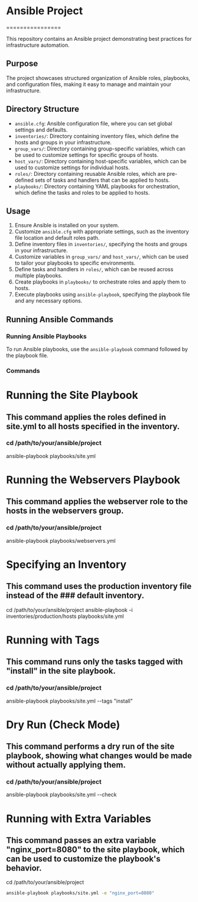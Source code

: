 # Ansible Project
================

This repository contains an Ansible project demonstrating best practices for infrastructure automation.

## Purpose

The project showcases structured organization of Ansible roles, playbooks, and configuration files, making it easy to manage and maintain your infrastructure.

## Directory Structure

* `ansible.cfg`: Ansible configuration file, where you can set global settings and defaults.
* `inventories/`: Directory containing inventory files, which define the hosts and groups in your infrastructure.
* `group_vars/`: Directory containing group-specific variables, which can be used to customize settings for specific groups of hosts.
* `host_vars/`: Directory containing host-specific variables, which can be used to customize settings for individual hosts.
* `roles/`: Directory containing reusable Ansible roles, which are pre-defined sets of tasks and handlers that can be applied to hosts.
* `playbooks/`: Directory containing YAML playbooks for orchestration, which define the tasks and roles to be applied to hosts.

## Usage

1. Ensure Ansible is installed on your system.
2. Customize `ansible.cfg` with appropriate settings, such as the inventory file location and default roles path.
3. Define inventory files in `inventories/`, specifying the hosts and groups in your infrastructure.
4. Customize variables in `group_vars/` and `host_vars/`, which can be used to tailor your playbooks to specific environments.
5. Define tasks and handlers in `roles/`, which can be reused across multiple playbooks.
6. Create playbooks in `playbooks/` to orchestrate roles and apply them to hosts.
7. Execute playbooks using `ansible-playbook`, specifying the playbook file and any necessary options.

## Running Ansible Commands

### Running Ansible Playbooks

To run Ansible playbooks, use the `ansible-playbook` command followed by the playbook file.

### Commands


# Running the Site Playbook
## This command applies the roles defined in site.yml to all hosts specified in the inventory.
### cd /path/to/your/ansible/project
ansible-playbook playbooks/site.yml

# Running the Webservers Playbook
## This command applies the webserver role to the hosts in the webservers group.
### cd /path/to/your/ansible/project
ansible-playbook playbooks/webservers.yml

# Specifying an Inventory
## This command uses the production inventory file instead of the ### default inventory.
cd /path/to/your/ansible/project
ansible-playbook -i inventories/production/hosts playbooks/site.yml

# Running with Tags
## This command runs only the tasks tagged with "install" in the site playbook.
### cd /path/to/your/ansible/project
ansible-playbook playbooks/site.yml --tags "install"

# Dry Run (Check Mode)
## This command performs a dry run of the site playbook, showing what changes would be made without actually applying them.
### cd /path/to/your/ansible/project
ansible-playbook playbooks/site.yml --check

# Running with Extra Variables
## This command passes an extra variable "nginx_port=8080" to the site playbook, which can be used to customize the playbook's behavior.
 cd /path/to/your/ansible/project
 ```sh
ansible-playbook playbooks/site.yml -e "nginx_port=8080"